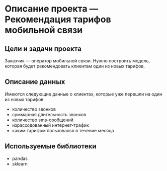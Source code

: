 # Описание проекта — Рекомендация тарифов мобильной связи

## Цели и задачи проекта

Заказчик — оператор мобильной связи. Нужно построить модель, которая будет рекомендовать клиентам один из новых тарифов.

## Описание данных

Имеются следующие данные о клиентах, которые уже перешли на один из новых тарифов:
- количество звонков
- суммарная длительность звонков
- количество sms-сообщений
- израсходованный интернет-трафик
- каким тарифом пользовался в течение месяца

## Используемые библиотеки

- pandas
- sklearn